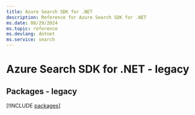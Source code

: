 ```yaml
---
title: Azure Search SDK for .NET
description: Reference for Azure Search SDK for .NET
ms.date: 08/29/2024
ms.topic: reference
ms.devlang: dotnet
ms.service: search
---
```

# Azure Search SDK for .NET - legacy
## Packages - legacy
[!INCLUDE [packages](search-index.md)]